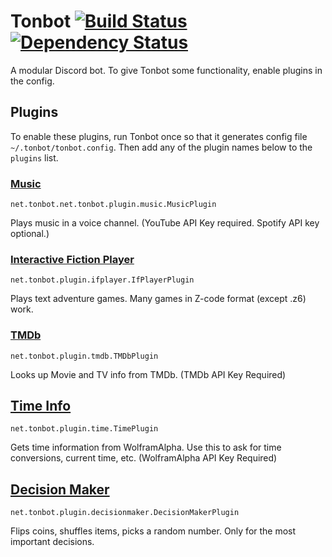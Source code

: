 # Tonbot [![Build Status](https://travis-ci.org/lijamez/Tonbot.svg?branch=master)](https://travis-ci.org/lijamez/Tonbot) [![Dependency Status](https://www.versioneye.com/user/projects/599a0b220fb24f0bd02f772e/badge.svg?style=flat)](https://www.versioneye.com/user/projects/599a0b220fb24f0bd02f772e)

A modular Discord bot. To give Tonbot some functionality, enable plugins in the config.

## Plugins
To enable these plugins, run Tonbot once so that it generates config file ``~/.tonbot/tonbot.config``. Then add any of the plugin names below to the ``plugins`` list.

### [Music](https://github.com/lijamez/tonbot-plugin-music) 
``net.tonbot.net.tonbot.plugin.music.MusicPlugin``

Plays music in a voice channel. (YouTube API Key required. Spotify API key optional.)

### [Interactive Fiction Player](https://github.com/lijamez/tonbot-plugin-ifplayer) 
``net.tonbot.plugin.ifplayer.IfPlayerPlugin``

Plays text adventure games. Many games in Z-code format (except .z6) work.

### [TMDb](https://github.com/lijamez/tonbot-plugin-tmdb) 
``net.tonbot.plugin.tmdb.TMDbPlugin``

Looks up Movie and TV info from TMDb. (TMDb API Key Required)

## [Time Info](https://github.com/lijamez/tonbot-plugin-time)
``net.tonbot.plugin.time.TimePlugin``

Gets time information from WolframAlpha. Use this to ask for time conversions, current time, etc. (WolframAlpha API Key Required)

## [Decision Maker](https://github.com/lijamez/tonbot-plugin-decisionmaker)
``net.tonbot.plugin.decisionmaker.DecisionMakerPlugin``

Flips coins, shuffles items, picks a random number. Only for the most important decisions.
